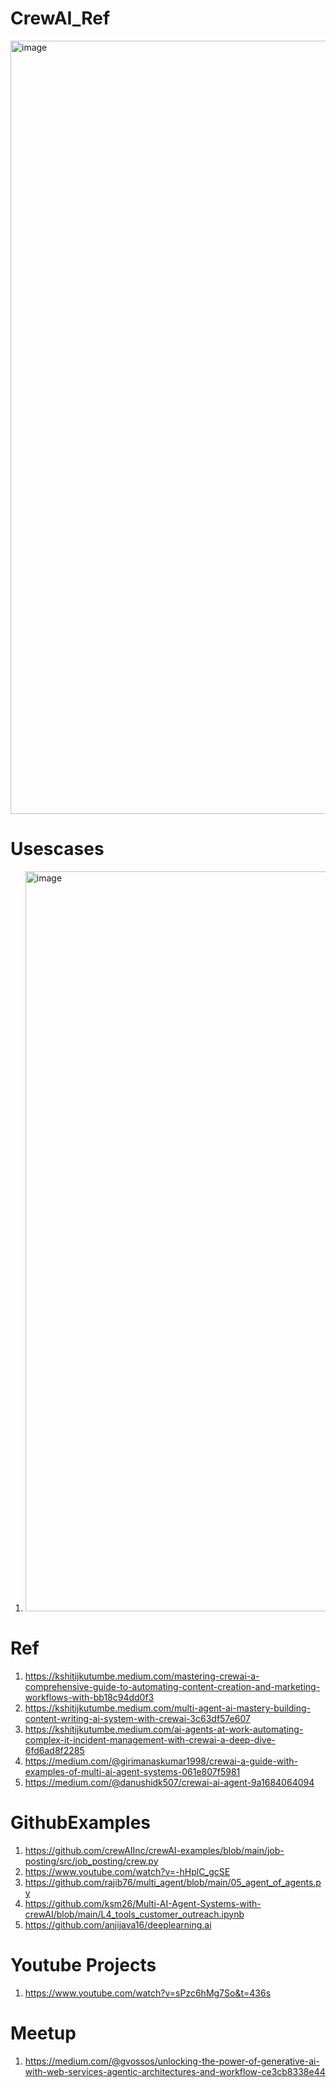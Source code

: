# CrewAI_Ref

<img width="1237" alt="image" src="https://github.com/user-attachments/assets/942658d1-7f00-4bfd-950d-8fd5a2210741">


# Usescases
1. <img width="1184" alt="image" src="https://github.com/user-attachments/assets/1de9f64e-e16d-48b0-b4ef-8418859e54bc">


 # Ref
1. https://kshitijkutumbe.medium.com/mastering-crewai-a-comprehensive-guide-to-automating-content-creation-and-marketing-workflows-with-bb18c94dd0f3
2. https://kshitijkutumbe.medium.com/multi-agent-ai-mastery-building-content-writing-ai-system-with-crewai-3c63df57e607
3. https://kshitijkutumbe.medium.com/ai-agents-at-work-automating-complex-it-incident-management-with-crewai-a-deep-dive-6fd6ad8f2285
4. https://medium.com/@girimanaskumar1998/crewai-a-guide-with-examples-of-multi-ai-agent-systems-061e807f5981
5. https://medium.com/@danushidk507/crewai-ai-agent-9a1684064094


# GithubExamples
1. https://github.com/crewAIInc/crewAI-examples/blob/main/job-posting/src/job_posting/crew.py
2. https://www.youtube.com/watch?v=-hHplC_gcSE
3. https://github.com/rajib76/multi_agent/blob/main/05_agent_of_agents.py
4. https://github.com/ksm26/Multi-AI-Agent-Systems-with-crewAI/blob/main/L4_tools_customer_outreach.ipynb
5. https://github.com/anjijava16/deeplearning.ai

# Youtube Projects
1. https://www.youtube.com/watch?v=sPzc6hMg7So&t=436s


# Meetup
1. https://medium.com/@gvossos/unlocking-the-power-of-generative-ai-with-web-services-agentic-architectures-and-workflow-ce3cb8338e44
